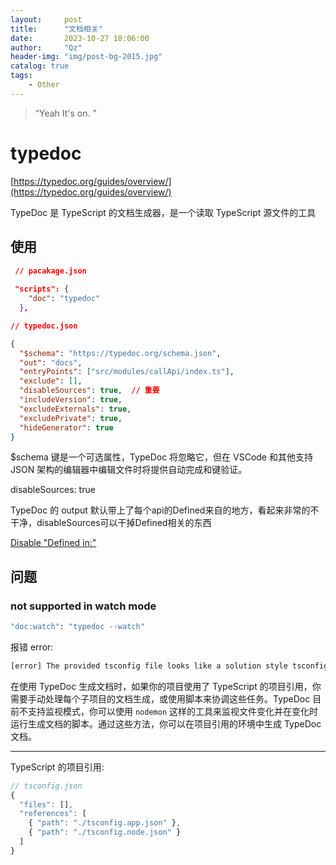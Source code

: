 ```yaml
---
layout:     post
title:      "文档相关"
date:       2023-10-27 18:06:00
author:     "Qz"
header-img: "img/post-bg-2015.jpg"
catalog: true
tags:
    - Other
---
```


> “Yeah It's on. ”



# typedoc 

[https://typedoc.org/guides/overview/](https://typedoc.org/guides/overview/)

TypeDoc 是 TypeScript 的文档生成器，是一个读取 TypeScript 源文件的工具



## 使用

```json
 // pacakage.json
 
 "scripts": {
    "doc": "typedoc"
  },
```



```json
// typedoc.json

{
  "$schema": "https://typedoc.org/schema.json",
  "out": "docs",
  "entryPoints": ["src/modules/callApi/index.ts"],
  "exclude": [],
  "disableSources": true,  // 重要
  "includeVersion": true,
  "excludeExternals": true,
  "excludePrivate": true,
  "hideGenerator": true
}
```

$schema 键是一个可选属性，TypeDoc 将忽略它，但在 VSCode 和其他支持 JSON 架构的编辑器中编辑文件时将提供自动完成和键验证。

disableSources: true

TypeDoc 的 output 默认带上了每个api的Defined来自的地方，看起来非常的不干净，disableSources可以干掉Defined相关的东西

[Disable "Defined in:"](https://github.com/TypeStrong/typedoc/issues/808)





## 问题 



### not supported in watch mode

```bash
"doc:watch": "typedoc --watch"
```

报错 error:

```bash
[error] The provided tsconfig file looks like a solution style tsconfig, which is not supported in watch mode
```

在使用 TypeDoc 生成文档时，如果你的项目使用了 TypeScript 的项目引用，你需要手动处理每个子项目的文档生成，或使用脚本来协调这些任务。TypeDoc 目前不支持监视模式，你可以使用 `nodemon` 这样的工具来监视文件变化并在变化时运行生成文档的脚本。通过这些方法，你可以在项目引用的环境中生成 TypeDoc 文档。

---

TypeScript 的项目引用:

```ts
// tsconfig.json
{
  "files": [],
  "references": [
    { "path": "./tsconfig.app.json" },
    { "path": "./tsconfig.node.json" }
  ]
}
```

